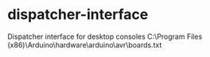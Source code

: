 # dispatcher-interface
Dispatcher interface for desktop consoles
C:\Program Files (x86)\Arduino\hardware\arduino\avr\boards.txt
